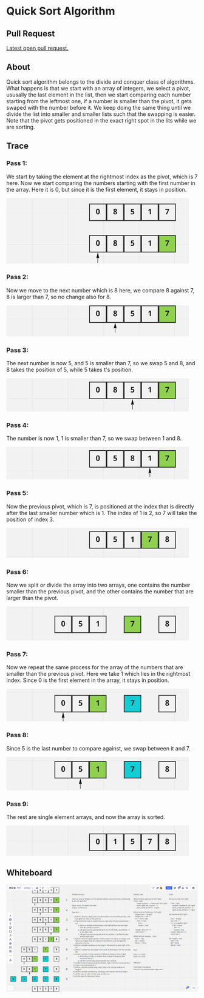 # Quick Sort Algorithm

## Pull Request

[Latest open pull request.](https://github.com/HamzaAhmad97/data-structures-and-algorithms/pull/36)

## About

Quick sort algorithm belongs to the divide and conquer class of algorithms. What happens is that we start with an array of integers, we select a pivot, ususally the last element in the list, then we start comparing each number starting from the leftmost one, if a number is smaller than the pivot, it gets swaped with the number before it. We keep doing the same thing until we divide the list into smaller and smaller lists such that the swapping is easier. Note that the pivot gets positioned in the exact right spot in the lits while we are sorting.

## Trace

### Pass 1:

We start by taking the element at the rightmost index as the pivot, which is 7 here. Now we start comparing the numbers starting with the first number in the array. Here it is 0, but since it is the first element, it stays in position.
    
![](./a.png)
    
### Pass 2:

Now we move to the next number which is 8 here, we compare 8 against 7, 8 is larger than 7, so no change also for 8.
    
![](./b.png)

### Pass 3:

The next number is now 5, and 5 is smaller than 7, so we swap 5 and 8, and 8 takes the position of 5, while 5 takes t's position.
    
![](./c.png)
    
### Pass 4:
    
The number is now 1, 1 is smaller than 7, so we swap between 1 and 8.

![](./d.png)
    
### Pass 5:

Now the previous pivot, which is 7, is positioned at the index that is directly after the last smaller number which is 1. The index of 1 is 2, so 7 will take the position of index 3.

![](./e.png)
    
### Pass 6:

Now we split or divide the array into two arrays, one contains the number smaller than the previous pivot, and the other contains the number that are larger than the pivot.

![](./f.png)
    
### Pass 7:

Now we repeat the same process for the array of the numbers that are smaller than the previous pivot. Here we take 1 which lies in the rightmost index. Since 0 is the first element in the array, it stays in position.
    
![](./g.png)
    
### Pass 8:
    
Since 5 is the last number to compare against, we swap between it and 7.

![](./h.png)
    
### Pass 9:

The rest are single element arrays, and now the array is sorted.
    
![](./i.png)
    
## Whiteboard
 
![](./qs.png)
 
 
 
